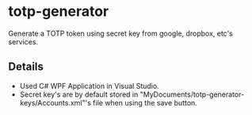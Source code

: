 # totp-generator
Generate a TOTP token using secret key from google, dropbox, etc's services.

## Details
- Used C# WPF Application in Visual Studio.
- Secret key's are by default stored in "MyDocuments/totp-generator-keys/Accounts.xml"'s file when using the save button.
